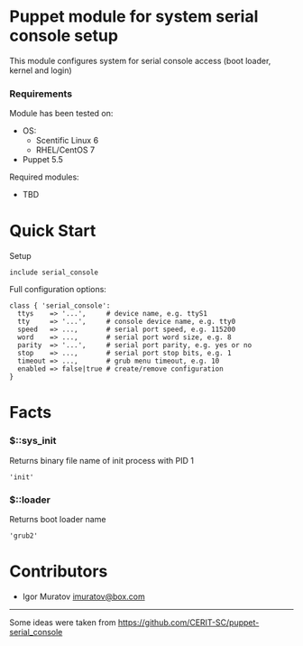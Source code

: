 # Puppet module for system serial console setup

This module configures system for serial console access (boot loader, kernel and login)

### Requirements

Module has been tested on:

* OS:
  * Scentific Linux 6
  * RHEL/CentOS 7
* Puppet 5.5

Required modules:

* TBD

# Quick Start

Setup

```puppet
include serial_console
```

Full configuration options:

```puppet
class { 'serial_console':
  ttys    => '...',     # device name, e.g. ttyS1
  tty     => '...',     # console device name, e.g. tty0
  speed   => ...,       # serial port speed, e.g. 115200
  word    => ...,       # serial port word size, e.g. 8
  parity  => '...',     # serial port parity, e.g. yes or no
  stop    => ...,       # serial port stop bits, e.g. 1
  timeout => ...,       # grub menu timeout, e.g. 10
  enabled => false|true # create/remove configuration
}

```

# Facts

### $::sys_init

Returns binary file name of init process with PID 1

```puppet
'init'
```

### $::loader

Returns boot loader name

```puppet
'grub2'
```

# Contributors

* Igor Muratov <imuratov@box.com>

***

Some ideas were taken from https://github.com/CERIT-SC/puppet-serial_console
